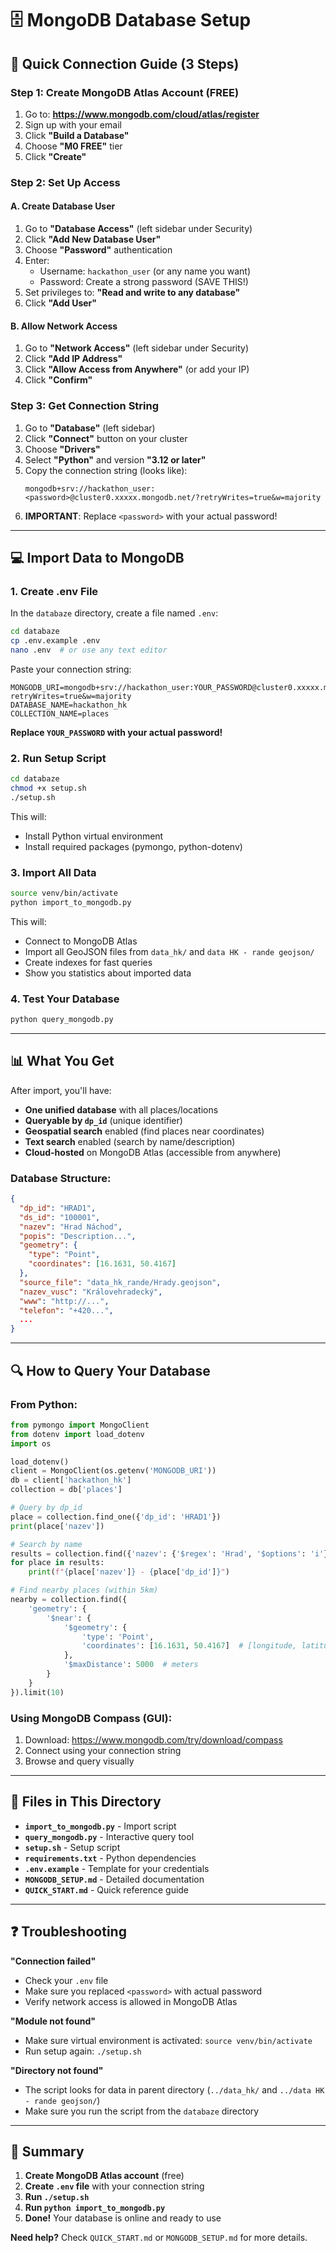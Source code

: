 # 🗄️ MongoDB Database Setup

## 🚀 Quick Connection Guide (3 Steps)

### Step 1: Create MongoDB Atlas Account (FREE)

1. Go to: **https://www.mongodb.com/cloud/atlas/register**
2. Sign up with your email
3. Click **"Build a Database"**
4. Choose **"M0 FREE"** tier
5. Click **"Create"**

### Step 2: Set Up Access

#### A. Create Database User
1. Go to **"Database Access"** (left sidebar under Security)
2. Click **"Add New Database User"**
3. Choose **"Password"** authentication
4. Enter:
   - Username: `hackathon_user` (or any name you want)
   - Password: Create a strong password (SAVE THIS!)
5. Set privileges to: **"Read and write to any database"**
6. Click **"Add User"**

#### B. Allow Network Access
1. Go to **"Network Access"** (left sidebar under Security)
2. Click **"Add IP Address"**
3. Click **"Allow Access from Anywhere"** (or add your IP)
4. Click **"Confirm"**

### Step 3: Get Connection String

1. Go to **"Database"** (left sidebar)
2. Click **"Connect"** button on your cluster
3. Choose **"Drivers"**
4. Select **"Python"** and version **"3.12 or later"**
5. Copy the connection string (looks like):
   ```
   mongodb+srv://hackathon_user:<password>@cluster0.xxxxx.mongodb.net/?retryWrites=true&w=majority
   ```
6. **IMPORTANT**: Replace `<password>` with your actual password!

---

## 💻 Import Data to MongoDB

### 1. Create .env File

In the `databaze` directory, create a file named `.env`:

```bash
cd databaze
cp .env.example .env
nano .env  # or use any text editor
```

Paste your connection string:
```env
MONGODB_URI=mongodb+srv://hackathon_user:YOUR_PASSWORD@cluster0.xxxxx.mongodb.net/?retryWrites=true&w=majority
DATABASE_NAME=hackathon_hk
COLLECTION_NAME=places
```

**Replace `YOUR_PASSWORD` with your actual password!**

### 2. Run Setup Script

```bash
cd databaze
chmod +x setup.sh
./setup.sh
```

This will:
- Install Python virtual environment
- Install required packages (pymongo, python-dotenv)

### 3. Import All Data

```bash
source venv/bin/activate
python import_to_mongodb.py
```

This will:
- Connect to MongoDB Atlas
- Import all GeoJSON files from `data_hk/` and `data HK - rande geojson/`
- Create indexes for fast queries
- Show you statistics about imported data

### 4. Test Your Database

```bash
python query_mongodb.py
```

---

## 📊 What You Get

After import, you'll have:
- **One unified database** with all places/locations
- **Queryable by `dp_id`** (unique identifier)
- **Geospatial search** enabled (find places near coordinates)
- **Text search** enabled (search by name/description)
- **Cloud-hosted** on MongoDB Atlas (accessible from anywhere)

### Database Structure:
```json
{
  "dp_id": "HRAD1",
  "ds_id": "100001",
  "nazev": "Hrad Náchod",
  "popis": "Description...",
  "geometry": {
    "type": "Point",
    "coordinates": [16.1631, 50.4167]
  },
  "source_file": "data_hk_rande/Hrady.geojson",
  "nazev_vusc": "Královehradecký",
  "www": "http://...",
  "telefon": "+420...",
  ...
}
```

---

## 🔍 How to Query Your Database

### From Python:

```python
from pymongo import MongoClient
from dotenv import load_dotenv
import os

load_dotenv()
client = MongoClient(os.getenv('MONGODB_URI'))
db = client['hackathon_hk']
collection = db['places']

# Query by dp_id
place = collection.find_one({'dp_id': 'HRAD1'})
print(place['nazev'])

# Search by name
results = collection.find({'nazev': {'$regex': 'Hrad', '$options': 'i'}})
for place in results:
    print(f"{place['nazev']} - {place['dp_id']}")

# Find nearby places (within 5km)
nearby = collection.find({
    'geometry': {
        '$near': {
            '$geometry': {
                'type': 'Point',
                'coordinates': [16.1631, 50.4167]  # [longitude, latitude]
            },
            '$maxDistance': 5000  # meters
        }
    }
}).limit(10)
```

### Using MongoDB Compass (GUI):

1. Download: https://www.mongodb.com/try/download/compass
2. Connect using your connection string
3. Browse and query visually

---

## 📁 Files in This Directory

- **`import_to_mongodb.py`** - Import script
- **`query_mongodb.py`** - Interactive query tool
- **`setup.sh`** - Setup script
- **`requirements.txt`** - Python dependencies
- **`.env.example`** - Template for your credentials
- **`MONGODB_SETUP.md`** - Detailed documentation
- **`QUICK_START.md`** - Quick reference guide

---

## ❓ Troubleshooting

**"Connection failed"**
- Check your `.env` file
- Make sure you replaced `<password>` with actual password
- Verify network access is allowed in MongoDB Atlas

**"Module not found"**
- Make sure virtual environment is activated: `source venv/bin/activate`
- Run setup again: `./setup.sh`

**"Directory not found"**
- The script looks for data in parent directory (`../data_hk/` and `../data HK - rande geojson/`)
- Make sure you run the script from the `databaze` directory

---

## 🎯 Summary

1. **Create MongoDB Atlas account** (free)
2. **Create `.env` file** with your connection string
3. **Run `./setup.sh`**
4. **Run `python import_to_mongodb.py`**
5. **Done!** Your database is online and ready to use

**Need help?** Check `QUICK_START.md` or `MONGODB_SETUP.md` for more details.
